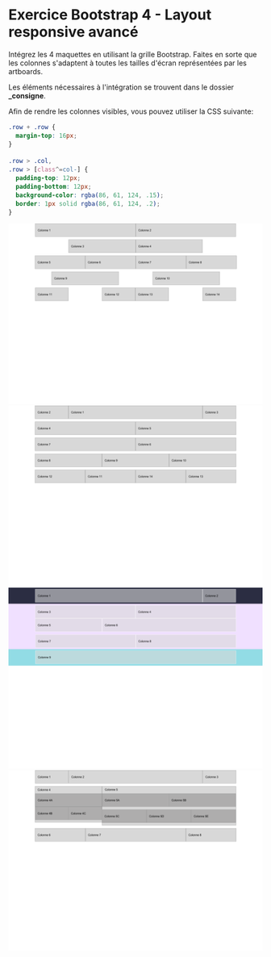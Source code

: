 # Exercice Bootstrap 4 - Layout responsive avancé

Intégrez les 4 maquettes en utilisant la grille Bootstrap. Faites en sorte que les colonnes s'adaptent à toutes les tailles d'écran représentées par les artboards.

Les éléments nécessaires à l'intégration se trouvent dans le dossier **\_consigne**.

Afin de rendre les colonnes visibles, vous pouvez utiliser la CSS suivante:

```CSS
.row + .row {
  margin-top: 16px;
}

.row > .col,
.row > [class^=col-] {
  padding-top: 12px;
  padding-bottom: 12px;
  background-color: rgba(86, 61, 124, .15);
  border: 1px solid rgba(86, 61, 124, .2);
}
```

![](_consigne/maquette1@1x.png)
![](_consigne/maquette2@1x.png)
![](_consigne/maquette3@1x.png)
![](_consigne/maquette4@1x.png)

